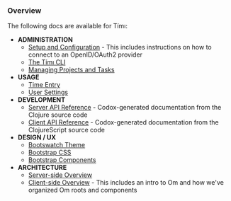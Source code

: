 ### Overview

The following docs are available for Tímı:

* **ADMINISTRATION**
    * [Setup and Configuration](docs/admin/setup-and-config) - This includes instructions
  on how to connect to an OpenID/OAuth2 provider
    * [The Tímı CLI](docs/admin/cli)
    * [Managing Projects and Tasks](docs/admin/projects-and-tasks)
* **USAGE**
    * [Time Entry](docs/user/time-entry)
    * [User Settings](docs/user/settings)
* **DEVELOPMENT**
    * [Server API Reference](/static/docs/api/server/current/index.html) - Codox-generated documentation from the Clojure source code
    * [Client API Reference](/static/docs/api/client/current/index.html) - Codox-generated documentation from the ClojureScript source code
* **DESIGN / UX**
    * [Bootswatch Theme](/static/bootswatch/theme.html)
    * [Bootstrap CSS](/static/bootstrap/css.html)
    * [Bootstrap Components](/static/bootstrap/components.html)
* **ARCHITECTURE**
    * [Server-side Overview](docs/arch/server-side)
    * [Client-side Overview](docs/arch/client-side) - This includes an intro to
      Om and how we've organized Om roots and components
